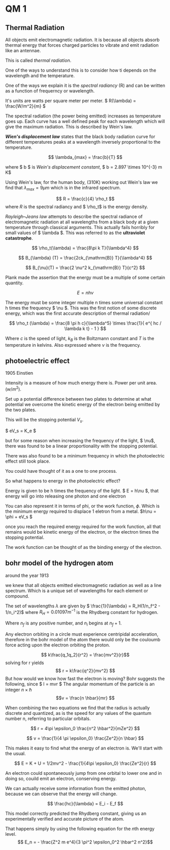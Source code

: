 # QM 1 

## Thermal Radiation

All objects emit electromagnetic radiation. It is because all objects absorb thermal energy that forces charged particles to vibrate and emit radiation like an antennae. 

This is called *thermal radiation*.

One of the ways to understand this is to consider how ti depends on the wavelength and the temperature. 

One of the ways we explain it is the *spectral radiancy* (R) and can be written as a function of frequerncy or wavelength. 

It's units are watts per square meter per meter.  $ R(\lambda) = \frac{W/m^2}{m} $

The spectral radiation (the power being emitted) increases as temperature goes up. Each curve has a well defined peak for each wavelength which will give the maximum radiation. This is described by Wein's law. 


***Wien's displacement law*** states that the black body radiation curve for different temperatures peaks at a wavelength inversely proportional to the temperature.

$$ \lambda_{max} = \frac{b}{T} $$ 

where $ b $ is *Wein's displacement constant*, $ b = 2.897 \times 10^{-3} m K$

Using Wein's law, for the human body, (310K) working out Wein's law we find that $\lambda_{max} = 9 \mu m$ which is in the infrared spectrum. 


$$ R = \frac{c}{4} \rho_t $$ 
where $R$ is the spectral radiancy and $ \rho_t$ is the energy density. 


*Rayleigh–Jeans law* attempts to describe the spectral radiance of electromagnetic radiation at all wavelengths from a black body at a given temperature through classical arguments. This actually fails horribly for small values of $ \lambda $. This was referred to as the **ultraviolet catastrophe**. 

$$ \rho_t(\lambda) = \frac{8\pi k T}{\lambda^4} $$ 


$$	B_{\lambda} (T) = \frac{2ck_{\mathrm{B}} T}{\lambda^4} $$

$$	B_{\nu}(T) = \frac{2 \nu^2 k_{\mathrm{B}} T}{c^2} $$

Plank made the assertion that the energy must be a multiple of some certain quantity. 

$$ E = n h \nu $$

The energy must be some integer multiple n times some universal constant h times the frequency $ \nu $. This was the first notion of some discrete energy, which was the first accurate description of thermal radiation/

$$ \rho_t (\lambda) = \frac{8 \pi h c}{\lambda^5} \times \frac{1}{ e^{ hc / \lambda k t} - 1 } $$


Where $c$ is the speed of light, $k_{B}$ is the Boltzmann constant and $T$ is the temperature in kelvins. Also expressed where $\nu$ is the frequency. 


## photoelectric effect 

1905 Einstien 

Intensity is a measure of how much energy there is. Power per unit area. ($w/m^2$). 

Set up a potential difference between two plates to determine at what potential we overcome the kinetic energy of the electron being emitted by the two plates. 

This will be the stopping potential $V_s$. 

$ eV_s = K_e $

but for some reason when increasing the frequency of the light, $ \nu$, there was found to be a linear proportionality  with the stopping potential. 

There was also found to be a minimum frequency in which the photoelectric effect still took place. 

You could have thought of it as a one to one process. 

So what happens to energy in the photoelectric effect? 

Energy is given to be h times the frequency of the light. $ E = h\nu $, that energy will go into releasing one photon and one electron 

You can also represent it in terms of phi, or the work function, $\phi$. Which is the minimum energy required to displace 1 eletron from a metal. $h\nu = \phi + eV_s $

once you reach the required energy required for the work function, all that remains would be kinetic energy of the electron, or the electron times the stopping potential. 

The work function can be thought of as the binding energy of the electron. 

## bohr model of the hydrogen atom
around the year 1913 

we knew that all objects emitted electromagnetic radiation as well as a line spectrum. Which is a unique set of wavelengths for each element or compound. 

The set of wavelengths $\lambda$ are given by $ \frac{1}{\lambda} = R_H(1/n_f^2 - 1/n_i^2)$ where $R_H = 0.01097 m^{-1}$ is the Rhydberg constant for hydrogen. 

Where $n_f$ is any positive number, and $n_i$ begins at $n_f +1$. 

Any electron orbiting in a circle must experience centripidal acceleration, therefore in the bohr model of the atom there would only be the couloumb force acting upon the electron orbiting the proton. 
 
$$ k\frac{q_1q_2}{r^2} = \frac{mv^2}{r}$$ 
solving for r yields
$$ r = k\frac{q^2}{mv^2} $$
But how would we know how fast the electron is moving? 
Bohr suggests the following, since $ l = mvr $ The angular momentum of the particle is an integer $n \times \hbar$
$$v = \frac{n \hbar}{mr} $$

When combining the two equations we find that the radius is actually discrete and quantized, as is the speed for any values of the quantum number n, referring to particular orbitals. 

$$ r = 4\pi \epsilon_0 \frac{n^2 \hbar^2}{mZe^2} $$ 

$$ v = \frac{1}{4 \pi \epsilon_0} \frac{Ze^2}{n \hbar} $$

This makes it easy to find what the energy of an electron is. We'll start with the usual. 

$$ E = K + U  = 1/2mv^2 - \frac{1}{4\pi \epsilon_0} \frac{Ze^2}{r} $$ 

An electron could spontaneously jump from one orbital to lower one and in doing so, couild emit an electron, conserving energy. 

We can actually receive some information from the emitted photon, because we can observe that the energy will change. 

$$ \frac{hc}{\lambda} = E_i - E_f $$

This model correctly predicted the Rhydberg constant, giving us an experimentally verified and accurate picture of the atom. 


That happens simply by using the following equation for the $n$th energy level. 
$$ E_n = - \frac{Z^2 m e^4}{3 \pi^2 \epsilon_0^2 \hbar^2 n^2}$$

